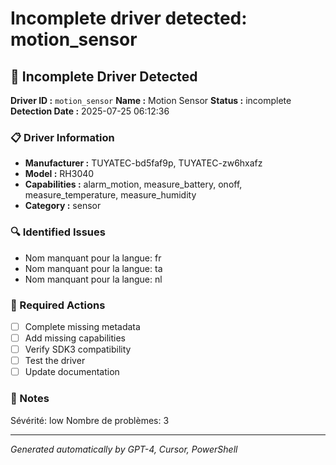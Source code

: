 # Incomplete driver detected: motion_sensor

## 🚨 Incomplete Driver Detected

**Driver ID :** `motion_sensor`
**Name :** Motion Sensor
**Status :** incomplete
**Detection Date :** 2025-07-25 06:12:36

### 📋 Driver Information
- **Manufacturer :** TUYATEC-bd5faf9p, TUYATEC-zw6hxafz
- **Model :** RH3040
- **Capabilities :** alarm_motion, measure_battery, onoff, measure_temperature, measure_humidity
- **Category :** sensor

### 🔍 Identified Issues
- Nom manquant pour la langue: fr
- Nom manquant pour la langue: ta
- Nom manquant pour la langue: nl

### 🎯 Required Actions
- [ ] Complete missing metadata
- [ ] Add missing capabilities
- [ ] Verify SDK3 compatibility
- [ ] Test the driver
- [ ] Update documentation

### 📝 Notes
Sévérité: low
Nombre de problèmes: 3

---
*Generated automatically by GPT-4, Cursor, PowerShell*

